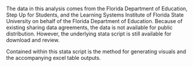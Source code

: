 The data in this analysis comes from the Florida Department of Education, Step Up for Students, and the Learning Systems Institute of Florida State University on behalf of the Florida Department of Education. Because of existing sharing data agreements, the data is not available for public distribution. However, the underlying stata script is still available for download and review.
 
Contained within this stata script is the method for generating visuals and the accompanying excel table outputs.
